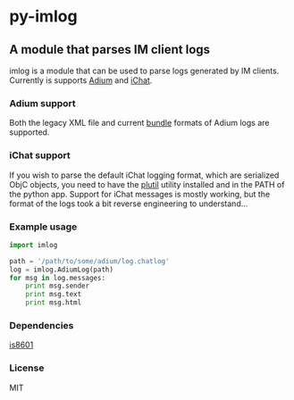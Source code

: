 # py-imlog
## A module that parses IM client logs

imlog is a module that can be used to parse logs generated by IM clients. Currently is supports [Adium](http://adium.im/) and [iChat](http://www.apple.com/macosx/apps/all.html#ichat).

### Adium support
Both the legacy XML file and current [bundle](http://en.wikipedia.org/wiki/Application_bundle) formats of Adium logs are supported.

### iChat support
If you wish to parse the default iChat logging format, which are serialized ObjC objects, you need to have the [plutil](http://developer.apple.com/library/mac/#documentation/Darwin/Reference/Manpages/man1/plutil.1.html) utility installed and in the PATH of the python app. Support for iChat messages is mostly working, but the format of the logs took a bit reverse engineering to understand...

### Example usage

```python
import imlog

path = '/path/to/some/adium/log.chatlog'
log = imlog.AdiumLog(path)
for msg in log.messages:
    print msg.sender
    print msg.text
    print msg.html
```

### Dependencies
[is8601](http://pypi.python.org/pypi/iso8601/0.1.4)

### License
MIT